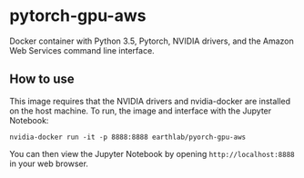 # pytorch-gpu-aws

Docker container with Python 3.5, Pytorch, NVIDIA drivers, and the Amazon Web Services command line interface.

## How to use

This image requires that the NVIDIA drivers and nvidia-docker are installed on the host machine. 
To run, the image and interface with the Jupyter Notebook:

```
nvidia-docker run -it -p 8888:8888 earthlab/pyorch-gpu-aws
```    

You can then view the Jupyter Notebook by opening `http://localhost:8888` in your web browser.

